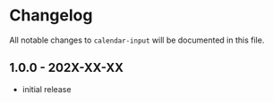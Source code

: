 # Changelog

All notable changes to `calendar-input` will be documented in this file.

## 1.0.0 - 202X-XX-XX

- initial release
